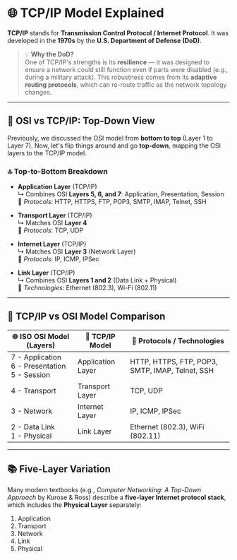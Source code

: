 # 🌐 TCP/IP Model Explained

**TCP/IP** stands for **Transmission Control Protocol / Internet Protocol**. It was developed in the **1970s** by the **U.S. Department of Defense (DoD)**. 

> 💡 **Why the DoD?**  
> One of TCP/IP's strengths is its **resilience** — it was designed to ensure a network could still function even if parts were disabled (e.g., during a military attack). This robustness comes from its **adaptive routing protocols**, which can re-route traffic as the network topology changes.

---

## 🔁 OSI vs TCP/IP: Top-Down View

Previously, we discussed the OSI model from **bottom to top** (Layer 1 to Layer 7). Now, let's flip things around and go **top-down**, mapping the OSI layers to the TCP/IP model.

### 🔝 Top-to-Bottom Breakdown

- **Application Layer** (TCP/IP)  
  ↳ Combines OSI **Layers 5, 6, and 7**: Application, Presentation, Session  
  📎 *Protocols*: HTTP, HTTPS, FTP, POP3, SMTP, IMAP, Telnet, SSH

- **Transport Layer** (TCP/IP)  
  ↳ Matches OSI **Layer 4**  
  📎 *Protocols*: TCP, UDP

- **Internet Layer** (TCP/IP)  
  ↳ Matches OSI **Layer 3** (Network Layer)  
  📎 *Protocols*: IP, ICMP, IPSec

- **Link Layer** (TCP/IP)  
  ↳ Combines OSI **Layers 1 and 2** (Data Link + Physical)  
  📎 *Technologies*: Ethernet (802.3), Wi-Fi (802.11)

---

## 🧭 TCP/IP vs OSI Model Comparison

| 🌐 ISO OSI Model (Layers) | 🔀 TCP/IP Model | 📎 Protocols / Technologies |
|---------------------------|----------------|-----------------------------|
| 7 - Application <br> 6 - Presentation <br> 5 - Session | Application Layer | HTTP, HTTPS, FTP, POP3, SMTP, IMAP, Telnet, SSH |
| 4 - Transport             | Transport Layer | TCP, UDP |
| 3 - Network               | Internet Layer  | IP, ICMP, IPSec |
| 2 - Data Link <br> 1 - Physical | Link Layer | Ethernet (802.3), WiFi (802.11) |

---

## 📚 Five-Layer Variation

Many modern textbooks (e.g., *Computer Networking: A Top-Down Approach* by Kurose & Ross) describe a **five-layer Internet protocol stack**, which includes the **Physical Layer** separately:

1. Application  
2. Transport  
3. Network  
4. Link  
5. Physical
